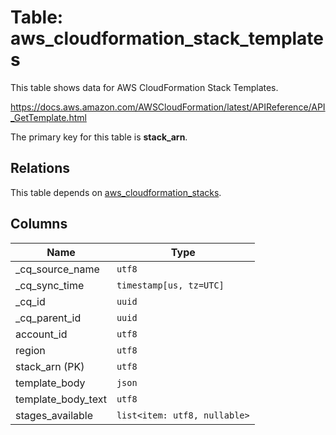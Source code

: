 # Table: aws_cloudformation_stack_templates

This table shows data for AWS CloudFormation Stack Templates.

https://docs.aws.amazon.com/AWSCloudFormation/latest/APIReference/API_GetTemplate.html

The primary key for this table is **stack_arn**.

## Relations

This table depends on [aws_cloudformation_stacks](aws_cloudformation_stacks).

## Columns

| Name          | Type          |
| ------------- | ------------- |
|_cq_source_name|`utf8`|
|_cq_sync_time|`timestamp[us, tz=UTC]`|
|_cq_id|`uuid`|
|_cq_parent_id|`uuid`|
|account_id|`utf8`|
|region|`utf8`|
|stack_arn (PK)|`utf8`|
|template_body|`json`|
|template_body_text|`utf8`|
|stages_available|`list<item: utf8, nullable>`|